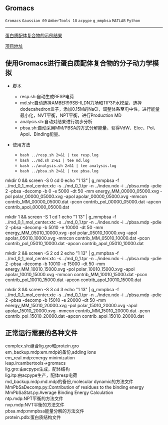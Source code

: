 Gromacs
---------

`Gromacs` `Gaussian 09` `AmberTools 18` `acpype` `g_mmpbsa` `MATLAB` `Python`

---------

[蛋白质配体复合物的示例结果](https://luyang93.github.io/example-result-of-gromacs/)

[项目地址](https://github.com/luyang93/Gromacs)

## 使用Gromacs进行蛋白质配体复合物的分子动力学模拟

* 脚本
    * resp.sh:自动生成RESP电荷
    * md.sh:自动选择AMBER99SB-ILDN力场和TIP3P水模型，选择dodecahedron盒子，添加0.15M的NaCl，调整体系至电中性，进行能量最小化，NVT平衡，NPT平衡，进行Production MD
    * analysis.sh:自动对结果进行初步分析
    * pbsa.sh:自动采用MM/PBSA的方式分解能量，获得VdW、Elec、Pol、Apol、Binding能量。  

* 使用方法
    * ```bash ../resp.sh 2>&1 | tee resp.log```  
    * ```bash ../md.sh 2>&1 | tee md.log```  
    * ```bash ../analysis.sh 2>&1 | tee analysis.log```  
    * ```bash ../pbsa.sh 2>&1 | tee pbsa.log```  

mkdir 0 && screen -S 0 
cd 0
echo "1 13" | g_mmpbsa -f ../md_0_1_mol_center.xtc -s ../md_0_1.tpr -n ../index.ndx -i ../pbsa.mdp -pdie 2 -pbsa -decomp -b 0 -e 5000 -dt 50 -mm energy_MM_00000_05000.xvg -pol polar_00000_05000.xvg -apol apolar_00000_05000.xvg -mmcon contrib_MM_00000_05000.dat -pcon contrib_pol_00000_05000.dat -apcon contrib_apol_00000_05000.dat

mkdir 1 && screen -S 1 
cd 1
echo "1 13" | g_mmpbsa -f ../md_0_1_mol_center.xtc -s ../md_0_1.tpr -n ../index.ndx -i ../pbsa.mdp -pdie 2 -pbsa -decomp -b 5010 -e 10000 -dt 50 -mm energy_MM_05010_10000.xvg -pol polar_05010_10000.xvg -apol apolar_05010_10000.xvg -mmcon contrib_MM_05010_10000.dat -pcon contrib_pol_05010_10000.dat -apcon contrib_apol_05010_10000.dat 

mkdir 2 && screen -S 2 
cd 2
echo "1 13" | g_mmpbsa -f ../md_0_1_mol_center.xtc -s ../md_0_1.tpr -n ../index.ndx -i ../pbsa.mdp -pdie 2 -pbsa -decomp -b 10010 -e 15000 -dt 50 -mm energy_MM_10010_15000.xvg -pol polar_10010_15000.xvg -apol apolar_10010_15000.xvg -mmcon contrib_MM_10010_15000.dat -pcon contrib_pol_10010_15000.dat -apcon contrib_apol_10010_15000.dat 

mkdir 3 && screen -S 3
cd 3
echo "1 13" | g_mmpbsa -f ../md_0_1_mol_center.xtc -s ../md_0_1.tpr -n ../index.ndx -i ../pbsa.mdp -pdie 2 -pbsa -decomp -b 15010 -e 20000 -dt 50 -mm energy_MM_15010_20000.xvg -pol polar_15010_20000.xvg -apol apolar_15010_20000.xvg -mmcon contrib_MM_15010_20000.dat -pcon contrib_pol_15010_20000.dat -apcon contrib_apol_15010_20000.dat 

## 正常运行需要的各种文件
complex.sh:组合lig.gro和protein.gro  
em_backup.mdp:em.mdp的备份,adding ions  
em_real.mdp:energy minimization  
leap.in:ambertools->gromacs  
lig.gro:由acpype生成，配体结构  
lig.itp:由acpype生产，配体resp电荷  
md_backup.mdp:md.mdp的备份,molecular dynamic的方法文件  
MmPbSaDecomp.py:Contribution of residues to the binding energy  
MmPbSaStat.py:Average Binding Energy Calculation  
ntp.mdp:NPT平衡的方法文件  
nvp.mdp:NVT平衡的方法文件  
pbsa.mdp:mmpbsa能量分解的方法文件  
protein.pdb:蛋白质结构文件  
